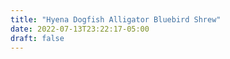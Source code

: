 ```yaml
---
title: "Hyena Dogfish Alligator Bluebird Shrew"
date: 2022-07-13T23:22:17-05:00
draft: false
---
```


